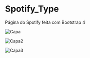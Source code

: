 # Spotify_Type
Página do Spotify feita com Bootstrap 4



![Capa](https://user-images.githubusercontent.com/67661998/115804857-36965b00-a3ba-11eb-87f2-4435a9d2ec11.png)

![Capa2](https://user-images.githubusercontent.com/67661998/115805006-765d4280-a3ba-11eb-8650-fe6d303e2719.png)

![Capa3](https://user-images.githubusercontent.com/67661998/115804788-149cd880-a3ba-11eb-81f4-c45b019b2516.png)
